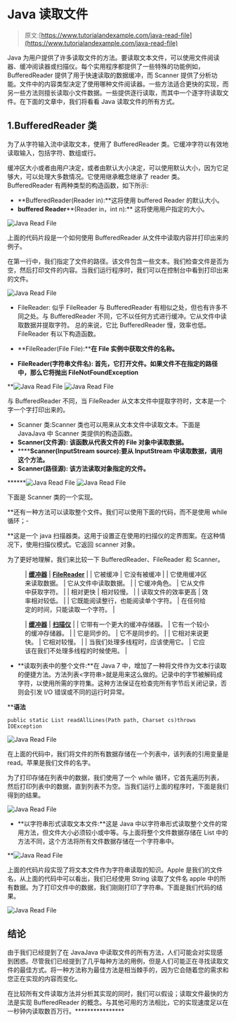 # Java 读取文件

> 原文:[https://www.tutorialandexample.com/java-read-file](https://www.tutorialandexample.com/java-read-file)

Java 为用户提供了许多读取文件的方法。要读取文本文件，可以使用文件阅读器、缓冲阅读器或扫描仪。每个实用程序都提供了一些特殊的功能例如，BufferedReader 提供了用于快速读取的数据缓冲，而 Scanner 提供了分析功能。文件中的内容类型决定了使用哪种文件阅读器。一些方法适合更快的实现，而另一些方法则擅长读取小文件数据。一些提供逐行读取，而其中一个逐字符读取文件。在下面的文章中，我们将看看 Java 读取文件的所有方式。

## 1.BufferedReader 类

为了从字符输入流中读取文本，使用了 BufferedReader 类。它缓冲字符以有效地读取输入，包括字符、数组或行。

缓冲区大小或者由用户决定，或者由默认大小决定，可以使用默认大小，因为它足够大，可以处理大多数情况。它使用继承概念继承了 reader 类。BufferedReader 有两种类型的构造函数，如下所示:

*   **BufferedReader(Reader in):**这将使用 buffered Reader 的默认大小。
*   **buffered Reader****(Reader in，int n):** 这将使用用户指定的大小。

![Java Read File](../Images/939a503c8f602c4170ab6789434588dc.png)  

上面的代码片段是一个如何使用 BufferedReader 从文件中读取内容并打印出来的例子。

在第一行中，我们指定了文件的路径。该文件包含一些文本。我们检查文件是否为空，然后打印文件的内容。当我们运行程序时，我们可以在控制台中看到打印出来的文件。

![Java Read File](../Images/ee64f3f88e33eecae4a834a2e2665a06.png)  

*   FileReader: 似乎 FileReader 与 BufferedReader 有相似之处，但也有许多不同之处。与 BufferedReader 不同，它不以任何方式进行缓冲。它从文件中读取数据并提取字符。
    总的来说，它比 BufferedReader 慢，效率也低。
    FileReader 有以下构造函数。

*   **FileReader(File File):****在 File 实例中获取文件的名称。**
*   ****FileReader(字符串文件名):** 首先，它打开文件。如果文件不在指定的路径中，那么它将抛出 FileNotFoundException**

**![Java Read File](../Images/36fccd450412fb6d7749eca34a5fe0d6.png)   ![Java Read File](../Images/9d78d69a1e9a93a316568fe53e4ea98e.png)  

与 BufferedReader 不同，当 FileReader 从文本文件中提取字符时，文本是一个字一个字打印出来的。

*   Scanner 类:Scanner 类也可以用来从文本文件中读取文本。下面是 JavaJava 中 Scanner 类提供的构造函数。
*   ****Scanner(文件源):** 该函数从代表文件的 File 对象中读取数据。**
*   ******Scanner(InputStream source):****要从 InputStream 中读取数据，调用这个方法。******
*   ********Scanner(路径源):** 该方法读取对象指定的文件。******

******![Java Read File](../Images/02cb7cbb482be5175f98c14d6c3cbb44.png)   ![Java Read File](../Images/98e27c7ac21b3f55d17b310e9413863b.png)  

下面是 Scanner 类的一个实现。

 **还有一种方法可以读取整个文件。我们可以使用下面的代码，而不是使用 while 循环；-

 **这是一个 java 扫描器类。这用于设置正在使用的扫描仪的定界图案。在这种情况下，使用扫描仪模式。它返回 scanner 对象。

为了更好地理解，我们来比较一下 BufferedReader、FileReader 和 Scanner。

<figure class="wp-block-table">

| **<u>缓冲器</u>** | **<u>FileReader</u>** |
| 它被缓冲 | 它没有被缓冲 |
| 它使用缓冲区来读取数据。 | 它从文件中读取数据。 |
| 它缓冲角色。 | 它从文件中获取字符。 |
| 相对更快 | 相对较慢。 |
| 读取文件的效率更高 | 效率相对较低。 |
| 它既能阅读整行，也能阅读单个字符。 | 在任何给定的时间，只能读取一个字符。 |

</figure>

<figure class="wp-block-table">

| **<u>缓冲器</u>** | **<u>扫描仪</u>** |
| 它带有一个更大的缓冲存储器。 | 它有一个较小的缓冲存储器。 |
| 它是同步的。 | 它不是同步的。 |
| 它相对来说更快。 | 它相对较慢。 |
| 当我们处理多线程时，应该使用它。 | 它应该在我们不处理多线程的时候使用。 |

</figure>

*   **读取列表中的整个文件:**在 Java 7 中，增加了一种将文件作为文本行读取的便捷方法。方法列表<字符串>就是用来这么做的。记录中的字节被解码成字符，以使用所需的字符集。这种方法保证在检查完所有字节后关闭记录，否则会引发 I/O 错误或不同的运行时异常。

 ****语法**

```
public static List readAllLines(Path path, Charset cs)throws IOException
```

![Java Read File](../Images/118fa089494d49b2736e03cbce582a2f.png)  

在上面的代码中，我们将文件的所有数据存储在一个列表中，该列表的引用变量是 read。苹果是我们文件的名字。

为了打印存储在列表中的数据，我们使用了一个 while 循环，它首先遍历列表，然后打印列表中的数据，直到列表不为空。当我们运行上面的程序时，下面是我们得到的结果。

![Java Read File](../Images/a33a1e4ed02986d31efaac52604885c9.png)  

*   **以字符串形式读取文本文件:**这是 Java 中以字符串形式读取整个文件的常用方法，但文件大小必须较小或中等。与上面将整个文件数据存储在 List 中的方法不同，这个方法将所有文件数据存储在一个字符串中。

**![Java Read File](../Images/b47285db586260cb0630f20986752862.png)  

上面的代码片段实现了将文本文件作为字符串读取的知识。Apple 是我们的文件名，从上面的代码中可以看出，我们已经使用 String 读取了文件名 apple 中的所有数据。为了打印文件中的数据，我们刚刚打印了字符串。下面是我们代码的结果。

![Java Read File](../Images/b3373d4d8f492e1be971a82760f33de8.png)  

## 结论

由于我们已经提到了在 JavaJava 中读取文件的所有方法，人们可能会对实现感到困惑。尽管我们已经提到了几乎每种方法的用例，但是人们可能正在寻找读取文件的最佳方式。将一种方法称为最佳方法是相当棘手的，因为它会随着您的需求和您正在实现的内容而变化。

在比较所有文件读取方法并分析其实现的同时，我们可以假设；读取文件最快的方法是实现 BufferedReader 的概念。与其他可用的方法相比，它的实现速度足以在一秒钟内读取数百万行。****************